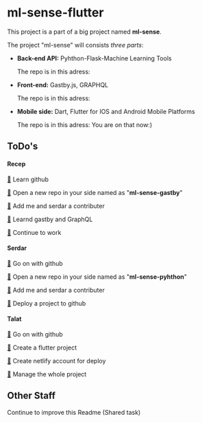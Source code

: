 # ml-sense-flutter

This project is a part of a big project named **ml-sense**.

The project "ml-sense" will consists *three parts*:

- **Back-end API:** Pyhthon-Flask-Machine Learning Tools

  The repo is in this adress:

- **Front-end:** Gastby.js, GRAPHQL

  The repo is in this adress:

- **Mobile side:** Dart, Flutter for IOS and Android Mobile Platforms

  The repo is in this adress: You are on that now:)

## ToDo's

#### Recep

[🌙](https://en.wikipedia.org/wiki/🌙) Learn github

[🌙](https://en.wikipedia.org/wiki/🌙) Open a new repo in your side named as "**ml-sense-gastby**"

[🌙](https://en.wikipedia.org/wiki/🌙) Add me and serdar a contributer

[🌙](https://en.wikipedia.org/wiki/🌙) Learnd gastby and GraphQL

[🌙](https://en.wikipedia.org/wiki/🌙) Continue to work

#### Serdar

[🌙](https://en.wikipedia.org/wiki/🌙) Go on with github

[🌙](https://en.wikipedia.org/wiki/🌙) Open a new repo in your side named as "**ml-sense-pyhthon**"

[🌙](https://en.wikipedia.org/wiki/🌙) Add me and serdar a contributer

[🌙](https://en.wikipedia.org/wiki/🌙) Deploy a project to github

#### Talat

[🌙](https://en.wikipedia.org/wiki/🌙) Go on with github

[🌙](https://en.wikipedia.org/wiki/🌙) Create a flutter project

[🌙](https://en.wikipedia.org/wiki/🌙) Create netlify account for deploy

[🌙](https://en.wikipedia.org/wiki/🌙) Manage the whole project



## Other Staff

Continue to improve this Readme (Shared task)

